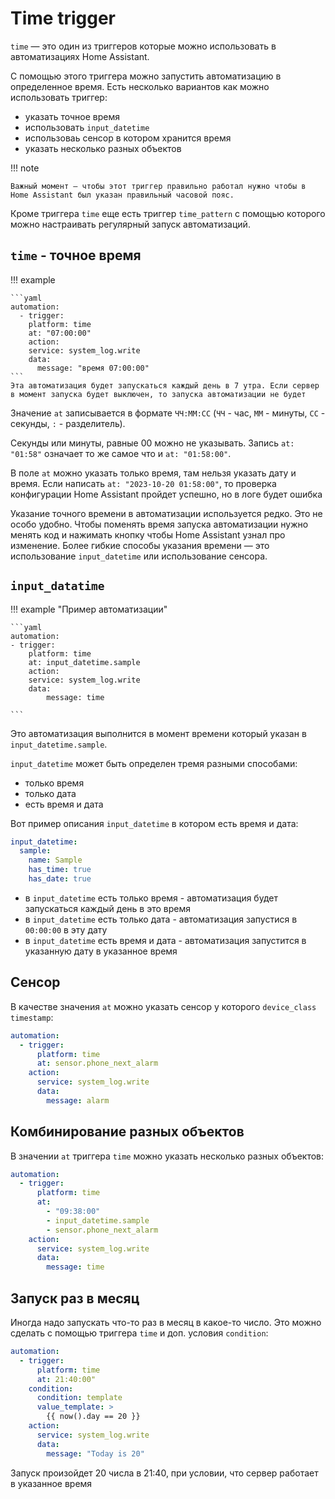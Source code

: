 # Time trigger

`time` — это один из триггеров которые можно использовать в автоматизациях Home Assistant.

С помощью этого триггера можно запустить автоматизацию в определенное время. Есть несколько вариантов как можно использовать триггер:

- указать точное время
- использовать `input_datetime`
- использоваь сенсор в котором хранится время
- указать несколько разных объектов

!!! note
    
    Важный момент — чтобы этот триггер правильно работал нужно чтобы в Home Assistant был указан правильный часовой пояс.

Кроме триггера `time` еще есть триггер `time_pattern` с помощью которого можно настраивать регулярный запуск автоматизаций.

## `time` - точное время

!!! example

    ```yaml
    automation:
      - trigger:
        platform: time
        at: "07:00:00"
        action:
        service: system_log.write
        data:
          message: "время 07:00:00"
    ```
    Эта автоматизация будет запускаться каждый день в 7 утра. Если сервер в момент запуска будет выключен, то запуска автоматизации не будет

Значение `at` записывается в формате `ЧЧ:ММ:СС` (`ЧЧ` - час, `ММ` - минуты, `СС` - секунды, `:` - разделитель).

Секунды или минуты, равные 00 можно не указывать. Запись `at: "01:58"` означает то же самое что и `at: "01:58:00"`.

В поле `at` можно указать только время, там нельзя указать дату и время. Если написать `at: "2023-10-20 01:58:00"`, то проверка конфигурации Home Assistant пройдет успешно, но в логе будет ошибка

Указание точного времени в автоматизации используется редко. Это не особо удобно. Чтобы поменять время запуска автоматизации нужно менять код и нажимать кнопку чтобы Home Assistant узнал про изменение. Более гибкие способы указания времени — это использование `input_datetime` или использование сенсора.

## `input_datatime`

!!! example "Пример автоматизации"

    ```yaml
    automation:
    - trigger:
        platform: time
        at: input_datetime.sample
        action:
        service: system_log.write
        data:
            message: time
            
    ```

Это автоматизация выполнится в момент времени который указан в `input_datetime.sample`.

`input_datetime` может быть определен тремя разными способами:

- только время
- только дата
- есть время и дата

Вот пример описания `input_datetime` в котором есть время и дата:

```yaml
input_datetime:
  sample:
    name: Sample
    has_time: true
    has_date: true
```

- в `input_datetime` есть только время - автоматизация будет запускаться каждый день в это время
- в `input_datetime` есть только дата - автоматизация запустися в `00:00:00` в эту дату
- в `input_datetime` есть время и дата - автоматизация запустится в указанную дату в указанное время

## Сенсор

В качестве значения `at` можно указать сенсор у которого `device_class timestamp`:

```yaml
automation:
  - trigger:
      platform: time
      at: sensor.phone_next_alarm
    action:
      service: system_log.write
      data:
        message: alarm
```

## Комбинирование разных объектов

В значении `at` триггера `time` можно указать несколько разных объектов:

```yaml
automation:
  - trigger:
      platform: time
      at:
        - "09:38:00"
        - input_datetime.sample
        - sensor.phone_next_alarm
    action:
      service: system_log.write
      data:
        message: time

```

## Запуск раз в месяц

Иногда надо запускать что-то раз в месяц в какое-то число. Это можно сделать с помощью триггера `time` и доп. условия `condition`:

```yaml
automation:
  - trigger:
      platform: time
      at: 21:40:00"
    condition:
      condition: template
      value_template: >
        {{ now().day == 20 }}
    action:
      service: system_log.write
      data:
        message: "Today is 20"
```

Запуск произойдет 20 числа в 21:40, при условии, что сервер работает в указанное время